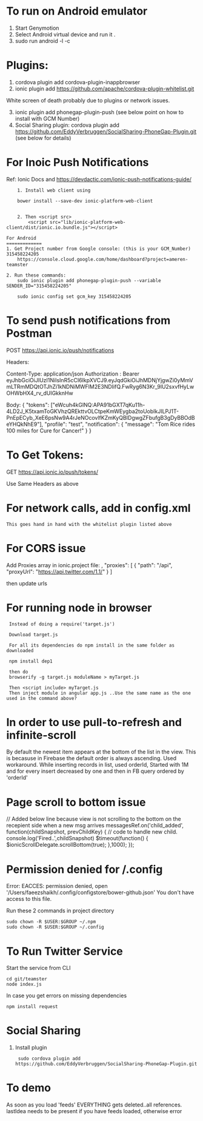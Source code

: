 
To run on Android emulator
===========================
1. Start Genymotion
2. Select Android virtual device and run it .
3. sudo run android -l -c


Plugins:
========

1. cordova plugin add cordova-plugin-inappbrowser
2. ionic plugin add https://github.com/apache/cordova-plugin-whitelist.git

White screen of death probably due to plugins or network issues.

3. ionic plugin add phonegap-plugin-push (see below point on how to install with GCM Number)
4. Social Sharing plugin: cordova plugin add https://github.com/EddyVerbruggen/SocialSharing-PhoneGap-Plugin.git (see below for details)


For Inoic Push Notifications
==============================

Ref: Ionic Docs and
https://devdactic.com/ionic-push-notifications-guide/


		1. Install web client using
		
		bower install --save-dev ionic-platform-web-client
		
		
		2. Then <script src>
			<script src="lib/ionic-platform-web-client/dist/ionic.io.bundle.js"></script>
		
	For Android
	=============
	1. Get Project number from Google console: (this is your GCM_Number) 315458224205
		https://console.cloud.google.com/home/dashboard?project=ameren-teamster
		
	2. Run these commands:
		sudo ionic plugin add phonegap-plugin-push --variable SENDER_ID="315458224205"
		
		sudo ionic config set gcm_key 315458224205
		
To send push notifications from Postman
=======================================

POST
https://api.ionic.io/push/notifications

Headers:

Content-Type: application/json
Authorization : Bearer eyJhbGciOiJIUzI1NiIsInR5cCI6IkpXVCJ9.eyJqdGkiOiJhMDNjYjgwZi0yMmVmLTRmMDQtOTJhZi1kNDNiMWFlM2E3NDIifQ.FwRyg6N3Kr_9lU2sxvfHyLwOHWbHX4_rv_dUIGkknHw


Body:
{
    "tokens": ["eWcuh4kGlNQ:APA91bGXT7qKu11h-4LD2J_K5txamToGKVhzQREkttvOLCtpeKmWEygba2toUobIkJILPJ1T-PnEpECyb_XeE6psNw9A4rJeNOcovlfKZmKyQBIDgwgZFbufgB3gDyBBOdBeYHQkNhE9"],
    "profile": "test",
    "notification": {
        "message": "Tom Rice rides 100 miles for Cure for Cancer!"
    }
}

To Get Tokens:
==============
GET
https://api.ionic.io/push/tokens/

Use Same Headers as above

For network calls, add in config.xml
====================================
  <allow-intent href="*"/>
  <allow-navigation href="*"/>
  
  	This goes hand in hand with the whitelist plugin listed above
  
  
 For CORS issue
==================
 
 Add Proxies array in ionic.project file:
 ,
  "proxies": [
    {
      "path": "/api",
      "proxyUrl": "https://api.twitter.com/1.1/"
    }
  ]
  
  then update urls 
  
 
For running node in browser
============================
 
 
	 Instead of doing a require('target.js')
	 
	 Download target.js
	 
	 For all its dependencies do npm install in the same folder as downloaded
	 
	 npm install dep1
	 
	 then do 
	 browserify -g target.js moduleName > myTarget.js
	 
	 Then <script include> myTarget.js
	 Then inject module in angular app.js ..Use the same name as the one used in the command above?
  
  

In order to use pull-to-refresh and infinite-scroll
====================================================

By default the newest item appears at the bottom of the list in the view. This is becasuse in Firebase the default order is always ascending.
Used workaround. While inserting records in list, used orderId, Started with 1M and for every insert decreased by one and then in FB query ordered by 'orderId'  


Page scroll to bottom issue
============================
// Added below line because view is not scrolling to the bottom on the recepient side when a new msg arrives
	messagesRef.on('child_added', function(childSnapshot, prevChildKey) {
		  // code to handle new child.
		console.log('Fired..',childSnapshot)
			$timeout(function() {
				$ionicScrollDelegate.scrollBottom(true);
			},1000);
		});


Permission denied for /.config
================================
Error: EACCES: permission denied, open '/Users/faeezshaikh/.config/configstore/bower-github.json'
You don't have access to this file.

Run these 2 commands in project directory
	
	sudo chown -R $USER:$GROUP ~/.npm
	sudo chown -R $USER:$GROUP ~/.config
	
	
To Run Twitter Service
========================
Start the service from CLI

	cd git/teamster
	node index.js	
	
In case you get errors on missing dependencies

	npm install request	
	
	
Social Sharing
===============
1. Install plugin

		sudo cordova plugin add https://github.com/EddyVerbruggen/SocialSharing-PhoneGap-Plugin.git	
		
		
To demo
=======

As soon as you load 'feeds' EVERYTHING gets deleted..all references.
lastIdea needs to be present if you have feeds loaded, otherwise error		